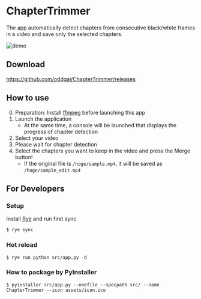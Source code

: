 # ChapterTrimmer

The app automatically detect chapters from consecutive black/white frames in a video and save only the selected chapters.

![demo](https://github.com/oddgai/ChapterTrimmer/assets/45445604/508e0a0c-eb95-4a15-9464-c5f04617d4cc)

## Download

https://github.com/oddgai/ChapterTrimmer/releases

## How to use

0. Preparation: Install [ffmpeg](https://ffmpeg.org/) before launching this app
1. Launch the application
    - At the same time, a console will be launched that displays the progress of chapter detection
2. Select your video
3. Please wait for chapter detection
4. Select the chapters you want to keep in the video and press the Merge button!
    - If the original file is `/hoge/sample.mp4`, it will be saved as `/hoge/sample_edit.mp4`


## For Developers

### Setup

Install [Rye](https://rye-up.com/) and run first sync

```
$ rye sync
```

### Hot reload

```
$ rye run python src/app.py -d
```

### How to package by PyInstaller

```
$ pyinstaller src/app.py --onefile --specpath src/ --name ChapterTrimmer --icon assets/icon.ico
```
